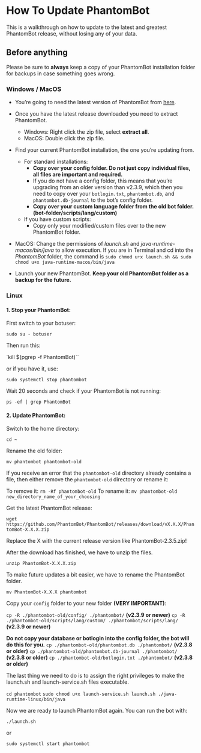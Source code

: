 # How To Update PhantomBot

This is a walkthrough on how to update to the latest and greatest PhantomBot release, without losing any of your data.

## Before anything

Please be sure to **always** keep a copy of your PhantomBot installation folder for backups in case something goes wrong.

### Windows / MacOS

- You’re going to need the latest version of PhantomBot from [here](https://github.com/PhantomBot/PhantomBot/releases/latest/).

- Once you have the latest release downloaded you need to extract PhantomBot.
  - Windows: Right click the zip file, select **extract all**.
  - MacOS: Double click the zip file.

- Find your current PhantomBot installation, the one you’re updating from.
  - For standard installations:
    - **Copy over your config folder. Do not just copy individual files, all files are important and required.**
    - If you do not have a config folder, this means that you’re upgrading from an older version than v2.3.9, which then you need to copy over your `botlogin.txt`, `phantombot.db`, and `phantombot.db-journal` to the bot’s config folder.
    - **Copy over your custom language folder from the old bot folder. (bot-folder/scripts/lang/custom)**
  - If you have custom scripts:
    - Copy only your modified/custom files over to the new PhantomBot folder.
- MacOS: Change the permissions of *launch.sh* and *java-runtime-macos/bin/java* to allow execution. If you are in Terminal and cd into the *PhantomBot* folder, the command is `sudo chmod u+x launch.sh && sudo chmod u+x java-runtime-macos/bin/java`
- Launch your new PhantomBot. **Keep your old PhantomBot folder as a backup for the future.**

### Linux
#### 1. Stop your PhantomBot:

First switch to your botuser:

`sudo su - botuser`

Then run this:

`kill $(pgrep -f PhantomBot)``

or if you have it, use:

`sudo systemctl stop phantombot`

Wait 20 seconds and check if your PhantomBot is not running:

`ps -ef | grep PhantomBot`

#### 2. Update PhantomBot:

Switch to the home directory:

`cd ~`

Rename the old folder:

`mv phantombot phantombot-old`

If you receive an error that the `phantombot-old` directory already contains a file, then either remove the `phantombot-old` directory or rename it:

To remove it: `rm -Rf phantombot-old`
To rename it: `mv phantombot-old new_directory_name_of_your_choosing`

Get the latest PhantomBot release:

`wget https://github.com/PhantomBot/PhantomBot/releases/download/vX.X.X/PhantomBot-X.X.X.zip`

Replace the X with the current release version like PhantomBot-2.3.5.zip!

After the download has finished, we have to unzip the files.

`unzip PhantomBot-X.X.X.zip`

To make future updates a bit easier, we have to rename the PhantomBot folder.

`mv PhantomBot-X.X.X phantombot`

Copy your `config` folder to your new folder **(VERY IMPORTANT)**:

`cp -R ./phantombot-old/config/ ./phantombot/` **(v2.3.9 or newer)**
`cp -R ./phantombot-old/scripts/lang/custom/ ./phantombot/scripts/lang/` **(v2.3.9 or newer)**

**Do not copy your database or botlogin into the config folder, the bot will do this for you.**
`cp ./phantombot-old/phantombot.db ./phantombot/` **(v2.3.8 or older)**
`cp ./phantombot-old/phantombot.db-journal ./phantombot/` **(v2.3.8 or older)**
`cp ./phantombot-old/botlogin.txt ./phantombot/` **(v2.3.8 or older)**

The last thing we need to do is to assign the right privileges to make the launch.sh and launch-service.sh files executable.

`cd phantombot`
`sudo chmod u+x launch-service.sh launch.sh ./java-runtime-linux/bin/java`

Now we are ready to launch PhantomBot again. You can run the bot with:

`./launch.sh`

or

`sudo systemctl start phantombot`
